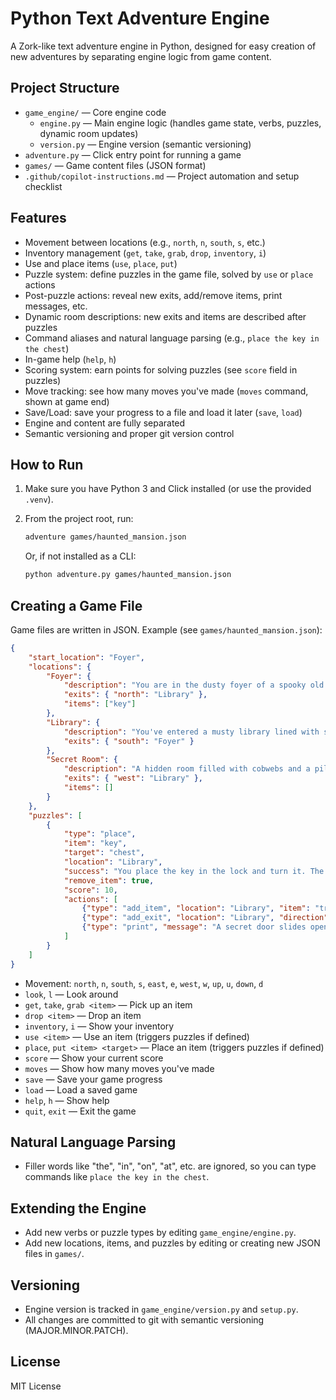 # Python Text Adventure Engine

A Zork-like text adventure engine in Python, designed for easy creation of new adventures by separating engine logic from game content.

## Project Structure

- `game_engine/` — Core engine code
  - `engine.py` — Main engine logic (handles game state, verbs, puzzles, dynamic room updates)
  - `version.py` — Engine version (semantic versioning)
- `adventure.py` — Click entry point for running a game
- `games/` — Game content files (JSON format)
- `.github/copilot-instructions.md` — Project automation and setup checklist

## Features

- Movement between locations (e.g., `north`, `n`, `south`, `s`, etc.)
- Inventory management (`get`, `take`, `grab`, `drop`, `inventory`, `i`)
- Use and place items (`use`, `place`, `put`)
- Puzzle system: define puzzles in the game file, solved by `use` or `place` actions
- Post-puzzle actions: reveal new exits, add/remove items, print messages, etc.
- Dynamic room descriptions: new exits and items are described after puzzles
- Command aliases and natural language parsing (e.g., `place the key in the chest`)
- In-game help (`help`, `h`)
- Scoring system: earn points for solving puzzles (see `score` field in puzzles)
- Move tracking: see how many moves you've made (`moves` command, shown at game end)
- Save/Load: save your progress to a file and load it later (`save`, `load`)
- Engine and content are fully separated
- Semantic versioning and proper git version control

## How to Run

1. Make sure you have Python 3 and Click installed (or use the provided `.venv`).
2. From the project root, run:

   ```bash
   adventure games/haunted_mansion.json
   ```

   Or, if not installed as a CLI:
   ```bash
   python adventure.py games/haunted_mansion.json
   ```

## Creating a Game File

Game files are written in JSON. Example (see `games/haunted_mansion.json`):

```json
{
    "start_location": "Foyer",
    "locations": {
        "Foyer": {
            "description": "You are in the dusty foyer of a spooky old mansion. A grand staircase leads up, but it's blocked by rubble. A single door stands to the north.",
            "exits": { "north": "Library" },
            "items": ["key"]
        },
        "Library": {
            "description": "You've entered a musty library lined with shelves of ancient, decaying books. In the center of the room sits a large, locked chest. A door leads south.",
            "exits": { "south": "Foyer" }
        },
        "Secret Room": {
            "description": "A hidden room filled with cobwebs and a pile of treasure! The only exit is west back to the Library.",
            "exits": { "west": "Library" },
            "items": []
        }
    },
    "puzzles": [
        {
            "type": "place",
            "item": "key",
            "target": "chest",
            "location": "Library",
            "success": "You place the key in the lock and turn it. The chest clicks open!",
            "remove_item": true,
            "score": 10,
            "actions": [
                {"type": "add_item", "location": "Library", "item": "treasure"},
                {"type": "add_exit", "location": "Library", "direction": "east", "to": "Secret Room"},
                {"type": "print", "message": "A secret door slides open to the east!"}
            ]
        }
    ]
}
```

- Movement: `north`, `n`, `south`, `s`, `east`, `e`, `west`, `w`, `up`, `u`, `down`, `d`
- `look`, `l` — Look around
- `get`, `take`, `grab <item>` — Pick up an item
- `drop <item>` — Drop an item
- `inventory`, `i` — Show your inventory
- `use <item>` — Use an item (triggers puzzles if defined)
- `place`, `put <item> <target>` — Place an item (triggers puzzles if defined)
- `score` — Show your current score
- `moves` — Show how many moves you've made
- `save` — Save your game progress
- `load` — Load a saved game
- `help`, `h` — Show help
- `quit`, `exit` — Exit the game

## Natural Language Parsing

- Filler words like "the", "in", "on", "at", etc. are ignored, so you can type commands like `place the key in the chest`.

## Extending the Engine

- Add new verbs or puzzle types by editing `game_engine/engine.py`.
- Add new locations, items, and puzzles by editing or creating new JSON files in `games/`.

## Versioning

- Engine version is tracked in `game_engine/version.py` and `setup.py`.
- All changes are committed to git with semantic versioning (MAJOR.MINOR.PATCH).

## License

MIT License
